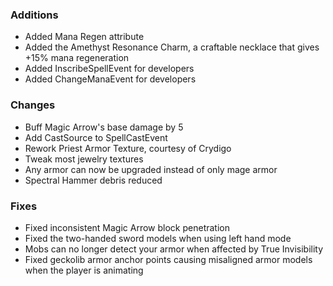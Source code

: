 ### Additions
- Added Mana Regen attribute
- Added the Amethyst Resonance Charm, a craftable necklace that gives +15% mana regeneration
- Added InscribeSpellEvent for developers
- Added ChangeManaEvent for developers

### Changes
- Buff Magic Arrow's base damage by 5
- Add CastSource to SpellCastEvent
- Rework Priest Armor Texture, courtesy of Crydigo
- Tweak most jewelry textures
- Any armor can now be upgraded instead of only mage armor
- Spectral Hammer debris reduced 

### Fixes
- Fixed inconsistent Magic Arrow block penetration
- Fixed the two-handed sword models when using left hand mode
- Mobs can no longer detect your armor when affected by True Invisibility
- Fixed geckolib armor anchor points causing misaligned armor models when the player is animating